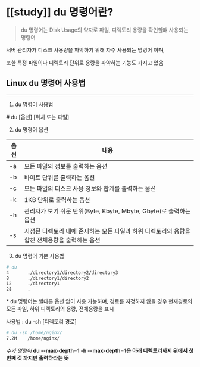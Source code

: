 [[study]]
du 명령어란?
=====================

>du 명령어는 Disk Usage의 약자로 파일, 디렉토리 용량을 확인할떄 사용되는 명령어
>
 서버 관리자가 디스크 사용량을 파악하기 위해 자주 사용되는 명령어 이며,
>
 또한 특정 파일이나 디렉토리 단위로 용량을 파악하는 기능도 가지고 있음




Linux du 명령어 사용법
--------------------------------
-------------------------------

1. du 명령어 사용법

\# du [옵션] [위치 또는 파일]

2. du 명령어 옵션

|옵션|내용|
|---|----|
|-a|모든 파일의 정보를 출력하는 옵션|
|-b|바이트 단위를 출력하는 옵션|
|-c|모든 파일의 디스크 사용 정보와 합계를 출력하는 옵션|
|-k|1KB 단위로 출력하는 옵션|
|-h|관리자가 보기 쉬운 단위(Byte, Kbyte, Mbyte, Gbyte)로 출력하는 옵션|
|-s |지정된 디렉토리 내에 존재하는 모든 파일과 하위 디렉토리의 용량을 합친 전체용량을 출력하는 옵션|

3. du 명령어 기본 사용법
```bash
# du
4       ./directory1/directory2/directory3 
8       ./directory1/directory2 
12      ./directory1 
28      .
```

\* du 명령어는 별다른 옵션 없이 사용 가능하며, 경로를 지정하지 않을 경우 현재경로의 모든 파일, 하위 디렉토리의 용량, 전체용량을 표시
<br>


사용법 : du -sh [디렉토리 경로]
```bash
# du -sh /home/nginx/
7.2M    /home/nginx/
```


*추가 명령어*
**du --max-depth=1 -h
--max-depth=1은 아래 디렉토리까지 위에서 첫번째 것 까지만 출력하라는 뜻**